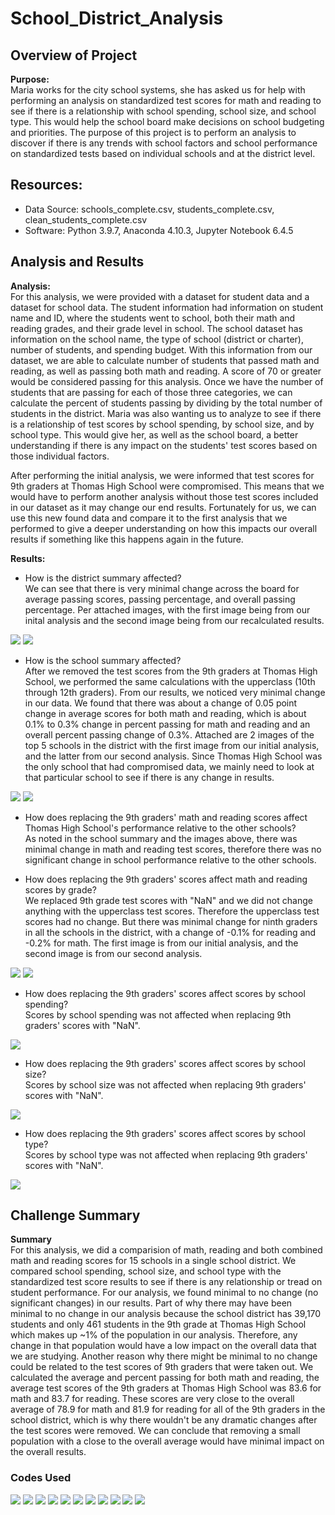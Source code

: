 # School_District_Analysis

## Overview of Project

**Purpose:**  
Maria works for the city school systems, she has asked us for help with performing an analysis on standardized test scores for math and reading to see if there is a relationship with school spending, school size, and school type. This would help the school board make decisions on school budgeting and priorities. The purpose of this project is to perform an analysis to discover if there is any trends with school factors and school performance on standardized tests based on individual schools and at the district level.  

## Resources:
- Data Source: schools_complete.csv, students_complete.csv, clean_students_complete.csv
- Software: Python 3.9.7, Anaconda 4.10.3, Jupyter Notebook 6.4.5

## Analysis and Results

**Analysis:**  
For this analysis, we were provided with a dataset for student data and a dataset for school data. The student information had information on student name and ID, where the students went to school, both their math and reading grades, and their grade level in school. The school dataset has information on the school name, the type of school (district or charter), number of students, and spending budget. With this information from our dataset, we are able to calculate number of students that passed math and reading, as well as passing both math and reading. A score of 70 or greater would be considered passing for this analysis. Once we have the number of students that are passing for each of those three categories, we can calculate the percent of students passing by dividing by the total number of students in the district. Maria was also wanting us to analyze to see if there is a relationship of test scores by school spending, by school size, and by school type. This would give her, as well as the school board, a better understanding if there is any impact on the students' test scores based on those individual factors.  

After performing the initial analysis, we were informed that test scores for 9th graders at Thomas High School were compromised. This means that we would have to perform another analysis without those test scores included in our dataset as it may change our end results. Fortunately for us, we can use this new found data and compare it to the first analysis that we performed to give a deeper understanding on how this impacts our overall results if something like this happens again in the future.  



**Results:**  
- How is the district summary affected?  
We can see that there is very minimal change across the board for average passing scores, passing percentage, and overall passing percentage. Per attached images, with the first image being from our inital analysis and the second image being from our recalculated results.  
<img src="Resources/Initial_district_summary_picture.PNG">  
<img src="Resources/Second_district_summary_picture.PNG">  

- How is the school summary affected?  
After we removed the test scores from the 9th graders at Thomas High School, we performed the same calculations with the upperclass (10th through 12th graders). From our results, we noticed very minimal change in our data. We found that there was about a change of 0.05 point change in average scores for both math and reading, which is about 0.1% to 0.3% change in percent passing for math and reading and an overall percent passing change of 0.3%. Attached are 2 images of the top 5 schools in the district with the first image from our initial analysis, and the latter from our second analysis. Since Thomas High School was the only school that had compromised data, we mainly need to look at that particular school to see if there is any change in results.  
<img src="Resources/Initial_top_five_schools.PNG">  
<img src="Resources/Second_top_five_schools.PNG">  

- How does replacing the 9th graders' math and reading scores affect Thomas High School's performance relative to the other schools?  
As noted in the school summary and the images above, there was minimal change in math and reading test scores, therefore there was no significant change in school performance relative to the other schools.  

- How does replacing the 9th graders' scores affect math and reading scores by grade?  
We replaced 9th grade test scores with "NaN" and we did not change anything with the upperclass test scores. Therefore the upperclass test scores had no change. But there was minimal change for ninth graders in all the schools in the district, with a change of -0.1% for reading and -0.2% for math. The first image is from our initial analysis, and the second image is from our second analysis.  
<img src="Resources/Initial_average_ninth_scores.PNG">  
<img src="Resources/Second_average_ninth_scores.PNG">  

- How does replacing the 9th graders' scores affect scores by school spending?  
Scores by school spending was not affected when replacing 9th graders' scores with "NaN".  
<img src="Resources/Combined_scores_by_school_spending.PNG">  

- How does replacing the 9th graders' scores affect scores by school size?  
Scores by school size was not affected when replacing 9th graders' scores with "NaN".  
<img src="Resources/Combined_scores_by_school_size.PNG">  

- How does replacing the 9th graders' scores affect scores by school type?  
Scores by school type was not affected when replacing 9th graders' scores with "NaN".  
<img src="Resources/Combined_scores_by_school_types.PNG">  


## Challenge Summary

**Summary**  
For this analysis, we did a comparision of math, reading and both combined math and reading scores for 15 schools in a single school district. We compared school spending, school size, and school type with the standardized test score results to see if there is any relationship or tread on student performance. For our analysis, we found minimal to no change (no significant changes) in our results. Part of why there may have been minimal to no change in our analysis because the school district has 39,170 students and only 461 students in the 9th grade at Thomas High School which makes up ~1% of the population in our analysis. Therefore, any change in that population would have a low impact on the overall data that we are studying. Another reason why there might be minimal to no change could be related to the test scores of 9th graders that were taken out. We calculated the average and percent passing for both math and reading, the average test scores of the 9th graders at Thomas High School was 83.6 for math and 83.7 for reading. These scores are very close to the overall average of 78.9 for math and 81.9 for reading for all of the 9th graders in the school district, which is why there wouldn't be any dramatic changes after the test scores were removed. We can conclude that removing a small population with a close to the overall average would have minimal impact on the overall results.  

### Codes Used  
<img src="Resources/Code1.PNG">  
<img src="Resources/Code2.PNG">  
<img src="Resources/Code3.PNG">  
<img src="Resources/Code4.PNG">  
<img src="Resources/Code5.PNG">  
<img src="Resources/Code6.PNG">  
<img src="Resources/Code7.PNG">  
<img src="Resources/Code8.PNG">  
<img src="Resources/Code9.PNG">  
<img src="Resources/Code10.PNG">  
<img src="Resources/Code11.PNG">  